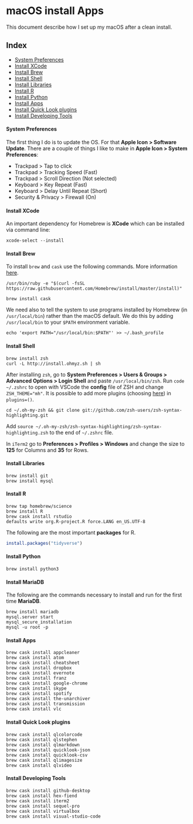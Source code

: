 # macOS install Apps

This document describe how I set up my macOS after a clean install.

## Index

* [System Preferences](#system-preferences)
* [Install XCode](#install-xcode)
* [Install Brew](#install-brew)
* [Install Shell](#install-shell)
* [Install Libraries](#install-libraries)
* [Install R](#install-r)
* [Install Python](#install-python)
* [Install Apps](#install-apps)
* [Install Quick Look plugins](#install-quick-look-plugins)
* [Install Developing Tools](#install-developing-tools)

#### System Preferences

The first thing I do is to update the OS. For that __Apple Icon > Software Update__. There are a couple of things I like to make in __Apple Icon > System Preferences__:

* Trackpad > Tap to click
* Trackpad > Tracking Speed (Fast)
* Trackpad > Scroll Direction (Not selected)
* Keyboard > Key Repeat (Fast)
* Keyboard > Delay Until Repeat (Short)  
* Security & Privacy > Firewall (On)

#### Install XCode

An important dependency for Homebrew is __XCode__ which can be installed via command line:

```
xcode-select --install
```

#### Install Brew

To install `brew` and `cask` use the following commands. More information [here](https://brew.sh/).

```
/usr/bin/ruby -e "$(curl -fsSL https://raw.githubusercontent.com/Homebrew/install/master/install)"
```

```
brew install cask
```

We need also to tell the system to use programs installed by Homebrew (in `/usr/local/bin`) rather than the macOS default. We do this by adding `/usr/local/bin` to your `$PATH` environment variable.

```
echo 'export PATH="/usr/local/bin:$PATH"' >> ~/.bash_profile
```

#### Install Shell

```
brew install zsh
curl -L http://install.ohmyz.sh | sh
```

After installing `zsh`, go to __System Preferences > Users & Groups > Advanced Options > Login Shell__ and paste `/usr/local/bin/zsh`.
Run `code ~/.zshrc` to open with VSCode the __config__ file of ZSH and change `ZSH_THEME="mh"`. It is possible to add more plugins (choosing [here](https://github.com/robbyrussell/oh-my-zsh/tree/master/plugins)) in `plugins=()`.

```
cd ~/.oh-my-zsh && git clone git://github.com/zsh-users/zsh-syntax-highlighting.git
```

Add `source ~/.oh-my-zsh/zsh-syntax-highlighting/zsh-syntax-highlighting.zsh` to the end of `~/.zshrc` file.

In `iTerm2` go to __Preferences > Profiles > Windows__ and change the size to __125__ for Columns and __35__ for Rows.

#### Install Libraries

```
brew install git
brew install mysql
```

#### Install R

```
brew tap homebrew/science
brew install R
brew cask install rstudio
defaults write org.R-project.R force.LANG en_US.UTF-8
```

The following are the most important __packages__ for R.

```r
install.packages("tidyverse")
```


#### Install Python

```
brew install python3
```

#### Install MariaDB

The following are the commands necessary to install and run for the first time __MariaDB__.

```
brew install mariadb
mysql.server start
mysql_secure_installation
mysql -u root -p
```

#### Install Apps

```
brew cask install appcleaner
brew cask install atom
brew cask install cheatsheet
brew cask install dropbox
brew cask install evernote
brew cask install franz
brew cask install google-chrome
brew cask install skype
brew cask install spotify
brew cask install the-unarchiver
brew cask install transmission
brew cask install vlc
```

#### Install Quick Look plugins

```
brew cask install qlcolorcode
brew cask install qlstephen
brew cask install qlmarkdown
brew cask install quicklook-json
brew cask install quicklook-csv
brew cask install qlimagesize
brew cask install qlvideo
```

#### Install Developing Tools

```
brew cask install github-desktop
brew cask install hex-fiend
brew cask install iterm2
brew cask install sequel-pro
brew cask install virtualbox
brew cask install visual-studio-code
```
